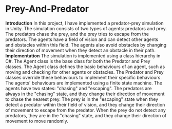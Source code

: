 # Prey-And-Predator
**Introduction**
In this project, I have implemented a predator-prey simulation in Unity. The simulation consists of two types of agents: predators and prey. The predators chase the prey, and the prey tries to escape from the predators. The agents have a field of vision and can detect other agents and obstacles within this field. The agents also avoid obstacles by changing their direction of movement when they detect an obstacle in their path.
**Implementation**
The simulation is implemented using a class hierarchy in C#. The Agent class is the base class for both the Predator and Prey classes. The Agent class defines the basic behaviours of an agent, such as moving and checking for other agents or obstacles. The Predator and Prey classes override these behaviours to implement their specific behaviours.
The agents' behaviours are implemented using a finite state machine. The agents have two states: "chasing" and "escaping". The predators are always in the "chasing" state, and they change their direction of movement to chase the nearest prey. The prey is in the "escaping" state when they detect a predator within their field of vision, and they change their direction of movement to escape from the predator. When the prey do not detect any predators, they are in the "chasing" state, and they change their direction of movement to move randomly.

